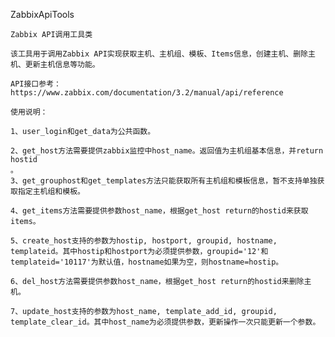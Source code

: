ZabbixApiTools

    Zabbix API调用工具类
	
    该工具用于调用Zabbix API实现获取主机、主机组、模板、Items信息，创建主机、删除主机、更新主机信息等功能。
	
    API接口参考：https://www.zabbix.com/documentation/3.2/manual/api/reference
	
    使用说明：
	
    1、user_login和get_data为公共函数。
	
    2、get_host方法需要提供zabbix监控中host_name。返回值为主机组基本信息，并return hostid
	。
    3、get_grouphost和get_templates方法只能获取所有主机组和模板信息，暂不支持单独获取指定主机组和模板。
	
    4、get_items方法需要提供参数host_name，根据get_host return的hostid来获取items。
	
    5、create_host支持的参数为hostip, hostport, groupid, hostname, templateid。其中hostip和hostport为必须提供参数，groupid='12'和templateid='10117'为默认值，hostname如果为空，则hostname=hostip。
	
    6、del_host方法需要提供参数host_name，根据get_host return的hostid来删除主机。
	
    7、update_host支持的参数为host_name, template_add_id, groupid, template_clear_id。其中host_name为必须提供参数，更新操作一次只能更新一个参数。
	